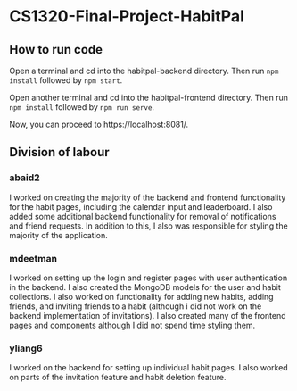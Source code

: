 # CS1320-Final-Project-HabitPal

## How to run code
Open a terminal and cd into the habitpal-backend directory. Then run `npm install` followed by `npm start`.

Open another terminal and cd into the habitpal-frontend directory. Then run `npm install` followed by `npm run serve`.

Now, you can proceed to https://localhost:8081/.


## Division of labour

### abaid2
I worked on creating the majority of the backend and frontend functionality for the habit pages, including the calendar input and leaderboard. I also added some additional backend functionality for removal of notifications and friend requests. In addition to this, I also was responsible for styling the majority of the application.

### mdeetman
I worked on setting up the login and register pages with user authentication in the backend. I also created the MongoDB models for the user and habit collections. I also worked on functionality for adding new habits, adding friends, and inviting friends to a habit (although i did not work on the backend implementation of invitations). I also created many of the frontend pages and components although I did not spend time styling them.

### yliang6
I worked on the backend for setting up individual habit pages. I also worked on parts of the invitation feature and habit deletion feature.
